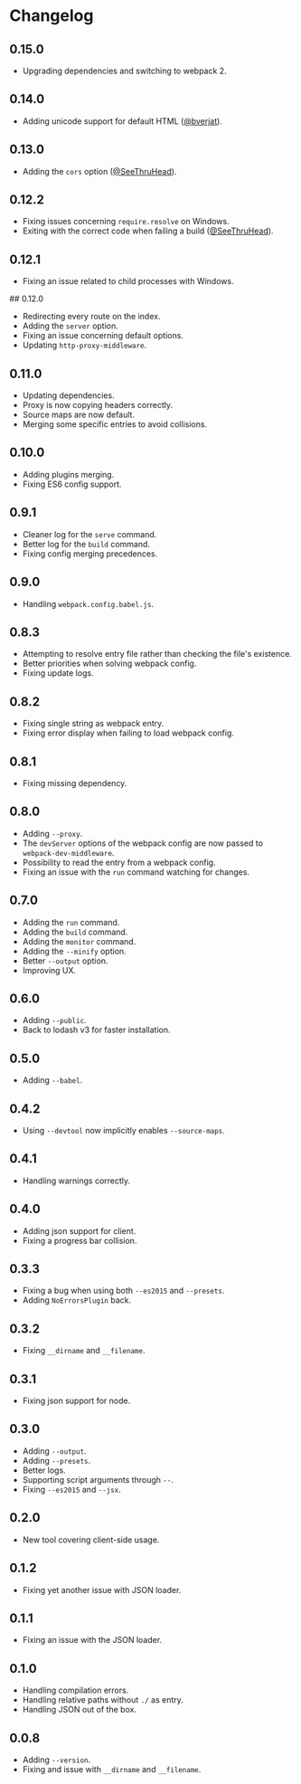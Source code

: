 # Changelog

## 0.15.0

* Upgrading dependencies and switching to webpack 2.

## 0.14.0

* Adding unicode support for default HTML ([@bverjat](https://github.com/bverjat)).

## 0.13.0

* Adding the `cors` option ([@SeeThruHead](https://github.com/SeeThruHead)).

## 0.12.2

* Fixing issues concerning `require.resolve` on Windows.
* Exiting with the correct code when failing a build ([@SeeThruHead](https://github.com/SeeThruHead)).

## 0.12.1

* Fixing an issue related to child processes with Windows.

## 0.12.0

* Redirecting every route on the index.
* Adding the `server` option.
* Fixing an issue concerning default options.
* Updating `http-proxy-middleware`.

## 0.11.0

* Updating dependencies.
* Proxy is now copying headers correctly.
* Source maps are now default.
* Merging some specific entries to avoid collisions.

## 0.10.0

* Adding plugins merging.
* Fixing ES6 config support.

## 0.9.1

* Cleaner log for the `serve` command.
* Better log for the `build` command.
* Fixing config merging precedences.

## 0.9.0

* Handling `webpack.config.babel.js`.

## 0.8.3

* Attempting to resolve entry file rather than checking the file's existence.
* Better priorities when solving webpack config.
* Fixing update logs.

## 0.8.2

* Fixing single string as webpack entry.
* Fixing error display when failing to load webpack config.

## 0.8.1

* Fixing missing dependency.

## 0.8.0

* Adding `--proxy`.
* The `devServer` options of the webpack config are now passed to `webpack-dev-middleware`.
* Possibility to read the entry from a webpack config.
* Fixing an issue with the `run` command watching for changes.

## 0.7.0

* Adding the `run` command.
* Adding the `build` command.
* Adding the `monitor` command.
* Adding the `--minify` option.
* Better `--output` option.
* Improving UX.

## 0.6.0

* Adding `--public`.
* Back to lodash v3 for faster installation.

## 0.5.0

* Adding `--babel`.

## 0.4.2

* Using `--devtool` now implicitly enables `--source-maps`.

## 0.4.1

* Handling warnings correctly.

## 0.4.0

* Adding json support for client.
* Fixing a progress bar collision.

## 0.3.3

* Fixing a bug when using both `--es2015` and `--presets`.
* Adding `NoErrorsPlugin` back.

## 0.3.2

* Fixing `__dirname` and `__filename`.

## 0.3.1

* Fixing json support for node.

## 0.3.0

* Adding `--output`.
* Adding `--presets`.
* Better logs.
* Supporting script arguments through `--`.
* Fixing `--es2015` and `--jsx`.

## 0.2.0

* New tool covering client-side usage.

## 0.1.2

* Fixing yet another issue with JSON loader.

## 0.1.1

* Fixing an issue with the JSON loader.

## 0.1.0

* Handling compilation errors.
* Handling relative paths without `./` as entry.
* Handling JSON out of the box.

## 0.0.8

* Adding `--version`.
* Fixing and issue with `__dirname` and `__filename`.
